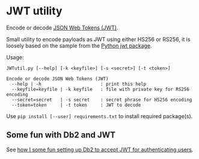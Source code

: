 # JWT utility
Encode or decode [JSON Web Tokens (JWT)](https://en.wikipedia.org/wiki/JSON_Web_Token).

Small utility to encode payloads as JWT using either HS256 or RS256, it is loosely based on the sample from the [Python jwt package](https://pypi.org/project/jwt/).

Usage:
```
JWTutil.py [--help] [-k <keyfile>] [-s <secret>] [-t <token>]

Encode or decode JSON Web Tokens (JWT)
  --help | -h                      : print this help
  --keyfile=keyfile | -k keyfile   : file with private key for RS256 encoding
  --secret=secret   | -s secret    : secret phrase for HS256 encoding
  --token=token     | -t token     : JWT to decode
```

Use `pip install [--user] requirements.txt` to install required package(s).

## Some fun with Db2 and JWT
See [how I some fun setting up Db2 to accept JWT for authenticating users](Db2_JWT.md).